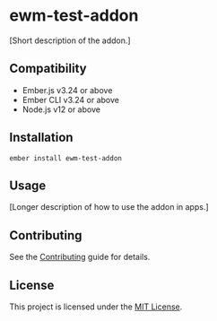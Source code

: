 # ewm-test-addon

[Short description of the addon.]

## Compatibility

- Ember.js v3.24 or above
- Ember CLI v3.24 or above
- Node.js v12 or above

## Installation

```
ember install ewm-test-addon
```

## Usage

[Longer description of how to use the addon in apps.]

## Contributing

See the [Contributing](CONTRIBUTING.md) guide for details.

## License

This project is licensed under the [MIT License](LICENSE.md).
